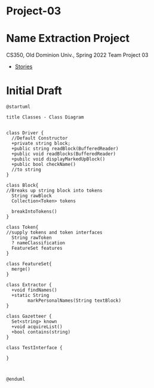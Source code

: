 # Project-03
# Name Extraction Project
CS350, Old Dominion Univ., Spring 2022
Team Project 03
* [Stories](https://trello.com/b/4WNrLBWO/cs-350-group-project)
# Initial Draft
```
@startuml

title Classes - Class Diagram


class Driver {
  //Default Constructor
  +private string block; 
  +public string readBlock(BufferedReader)
  +public void readBlocks(BufferedReader)
  +pubilc void displayMarkedUpBlock()
  +public bool checkName()
  //to string 
}

class Block{
//Breaks up string block into tokens 
  String rawBlock
  Collection<Token> tokens
  
  breakIntoTokens()
}

class Token{
//supply tokens and token interfaces 
  String rawToken
  ? nameClassification
  FeatureSet features
}

class FeatureSet{
  merge()
}

class Extractor {
  +void findNames()
  +static String 
        markPersonalNames(String textBlock)
}

class Gazetteer {
  Set<string> known
  +void acquireList()
  +bool contains(string)
}

class TestInterface {
  
}



@enduml
```
